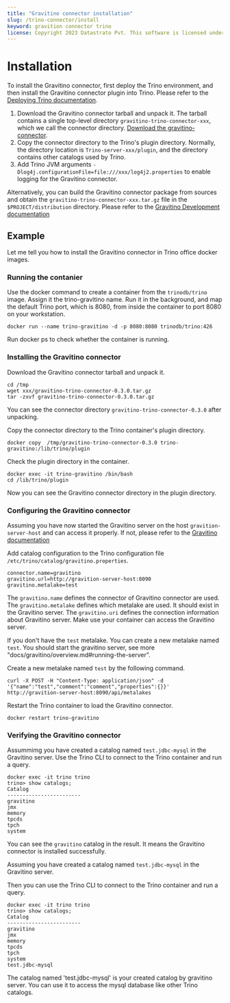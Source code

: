```yaml
---
title: "Gravitino connector installation"
slug: /trino-connector/install
keyword: gravition connector trino
license: Copyright 2023 Datastrato Pvt. This software is licensed under the Apache License version 2.
---
```

# Installation

To install the Gravitino connector, first deploy the Trino environment, and then install the Gravitino connector plugin into Trino.
Please refer to the [Deploying Trino documentation](https://trino.io/docs/current/installation/deployment.html).

1. Download the Gravitino connector tarball and unpack it.
   The tarball contains a single top-level directory `gravitino-trino-connector-xxx`,
   which we call the connector directory.
   [Download the gravitino-connector](https://github.com/datastrato/gravitino/releases).
2. Copy the connector directory to the Trino's plugin directory.
   Normally, the directory location is `Trino-server-xxx/plugin`, and the directory contains other catalogs used by Trino.
3. Add Trino JVM arguments `-Dlog4j.configurationFile=file:///xxx/log4j2.properties` to enable logging for the Gravitino connector.

Alternatively,
you can build the Gravitino connector package from sources
and obtain the `gravitino-trino-connector-xxx.tar.gz` file in the `$PROJECT/distribution` directory.
Please refer to the [Gravitino Development documentation](how-to-build)

## Example
Let me tell you how to install the Gravitino connector in Trino office docker images.

### Running the contanier
Use the docker command to create a container from the `trinodb/trino` image. Assign it the trino-gravitino name. 
Run it in the background, and map the default Trino port, which is 8080, from inside the container to port 8080 on your workstation.

```shell
docker run --name trino-gravitino -d -p 8080:8080 trinodb/trino:426
```
Run docker ps to check whether the container is running.


### Installing the Gravitino connector
Download the Gravitino connector tarball and unpack it.

```shell
cd /tmp
wget xxx/gravitino-trino-connector-0.3.0.tar.gz
tar -zxvf gravitino-trino-connector-0.3.0.tar.gz
```
You can see the connector directory `gravitino-trino-connector-0.3.0` after unpacking.

Copy the connector directory to the Trino container's plugin directory.
```shell
docker copy  /tmp/gravitino-trino-connector-0.3.0 trino-gravitino:/lib/trino/plugin
```

Check the plugin directory in the container.
```shell
docker exec -it trino-gravitino /bin/bash
cd /lib/trino/plugin
```
Now you can see the Gravitino connector directory in the plugin directory.

### Configuring the Gravitino connector
Assuming you have now started the Gravitino server on the host `gravition-server-host` and can access it properly. If not, please refer to the [Gravitino documentation](xx)

Add catalog configuration to the Trino configuration file `/etc/trino/catalog/gravitino.properties`.
```text
connector.name=gravitino
gravitino.url=http://gravition-server-host:8090
gravitino.metalake=test
```
The `gravitino.name` defines the connector of Gravitino connector are used.
The `gravitino.metalake` defines which metalake are used. It should exist in the Gravitino server.
The `gravitino.uri` defines the connection information about Gravitino server. Make use your container can access the Gravitino server.

If you don't have the `test` metalake. You can create a new metalake named `test`. 
You should start the gravitino server, see more "docs/gravitino/overview.md#running-the-server". 

Create a new metalake named `test` by the following command.
```shell
curl -X POST -H "Content-Type: application/json" -d '{"name":"test","comment":"comment","properties":{}}' http://gravition-server-host:8090/api/metalakes
```

Restart the Trino container to load the Gravitino connector.

```shell
docker restart trino-gravitino
```

### Verifying the Gravitino connector
Assummimg you have created a catalog named `test.jdbc-mysql` in the Gravitino server.
Use the Trino CLI to connect to the Trino container and run a query.
```text
docker exec -it trino trino
trino> show catalogs;
Catalog
------------------------
gravitino
jmx
memory
tpcds
tpch
system
```
You can see the `gravitino` catalog in the result. It means the Gravitino connector is installed successfully.

Assuming you have created a catalog named `test.jdbc-mysql` in the Gravitino server. 

Then you can use the Trino CLI to connect to the Trino container and run a query.
```text
docker exec -it trino trino
trino> show catalogs;
Catalog
------------------------
gravitino
jmx
memory
tpcds
tpch
system
test.jdbc-mysql
```
The catalog named 'test.jdbc-mysql' is your created catalog by gravitino server. 
You can use it to access the mysql database like other Trino catalogs.


